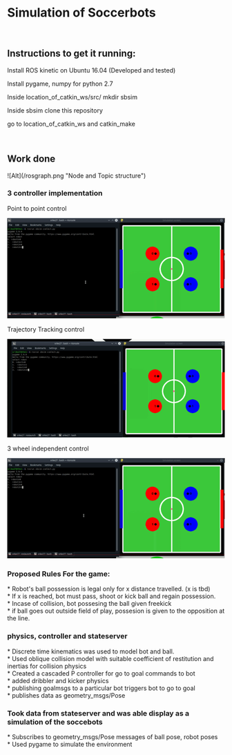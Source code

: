 # Simulation of Soccerbots
<br>
<h2> Instructions to get it running:</h2>
<p> Install ROS kinetic on Ubuntu 16.04 (Developed and tested) </p>
<p> Install pygame, numpy for python 2.7 </p>
<p> Inside location_of_catkin_ws/src/ mkdir sbsim</p>
<p> Inside sbsim clone this repository</p>
<p> go to location_of_catkin_ws and catkin_make</p>

<br>
<h2> Work done </h2>
![Alt](/rosgraph.png "Node and Topic structure") 
<br>
<h3>3 controller implementation</h3>
<p>Point to point control</p>
<img src="p2p.gif">
<p>Trajectory Tracking control</p>
<img src="traj_tracking.gif">
<p>3 wheel independent control</p>
<img src="extremal.gif">

<h3> Proposed Rules For the game:</h3>
    * Robot's ball possession is legal only for x distance travelled. (x is tbd) <br/>
    * If x is reached, bot must pass, shoot or kick ball and regain possession. <br/>
    * Incase of collision, bot possesing the ball given freekick <br/>
    * if ball goes out outside field of play, possesion is given to the opposition at the line. <br/>

<h3> physics, controller and stateserver </h3>
    * Discrete time kinematics was used to model bot and ball. <br/>
    * Used oblique collision model with suitable coefficient of restitution and inertias for collision physics <br/>
    * Created a cascaded P controller for go to goal commands to bot <br/>
    * added dribbler and kicker physics <br/>
    * publishing goalmsgs to a particular bot triggers bot to go to goal <br/>
    * publishes data as geometry_msgs/Pose<br/>

<h3> Took data from stateserver and was able display as a simulation of the soccebots </h3>
    * Subscribes to geometry_msgs/Pose messages of ball pose, robot poses <br/>
    * Used pygame to simulate the environment <br/>


